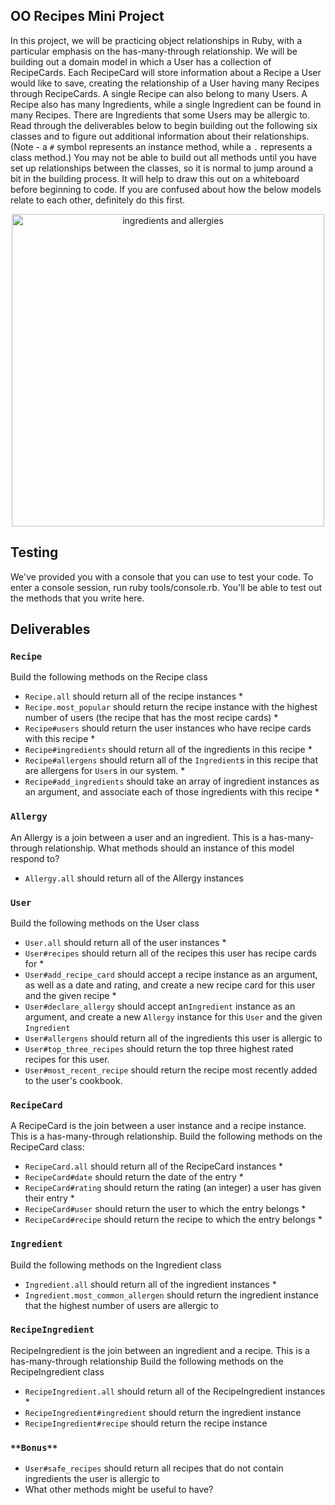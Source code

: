 ## OO Recipes Mini Project

In this project, we will be practicing object relationships in Ruby, with a particular emphasis on the has-many-through relationship.  We will be building out a domain model in which a User has a collection of RecipeCards. Each RecipeCard will store information about a Recipe a User would like to save, creating the relationship of a User having many Recipes through RecipeCards. A single Recipe can also belong to many Users.  A Recipe also has many Ingredients, while a single Ingredient can be found in many Recipes.  There are Ingredients that some Users may be allergic to.  Read through the deliverables below to begin building out the following six classes and to figure out additional information about their relationships.  (Note - a `#` symbol represents an instance method, while a `.` represents a class method.)  You may not be able to build out all methods until you have set up relationships between the classes, so it is normal to jump around a bit in the building process. It will help to draw this out on a whiteboard before beginning to code. If you are confused about how the below models relate to each other, definitely do this first.

<p align="center">
  <img src="https://curriculum-content.s3.amazonaws.com/module-1/oo-mini-project/Figure%26Ingredients.png" width="500" alt="ingredients and allergies"> 
</p>

## Testing

We've provided you with a console that you can use to test your code. To enter a console session, run ruby tools/console.rb. You'll be able to test out the methods that you write here.

## Deliverables

### `Recipe`
Build the following methods on the Recipe class

- `Recipe.all`
should return all of the recipe instances *
- `Recipe.most_popular`
should return the recipe instance with the highest number of users (the recipe that has the most recipe cards) *
- `Recipe#users` 
should return the user instances who have recipe cards with this recipe *
- `Recipe#ingredients` 
should return all of the ingredients in this recipe *
- `Recipe#allergens`
should return all of the `Ingredient`s in this recipe that are allergens for `User`s in our system. *
- `Recipe#add_ingredients`
should take an array of ingredient instances as an argument, and associate each of those ingredients with this recipe *

### `Allergy`
An Allergy is a join between a user and an ingredient.  This is a has-many-through relationship.  What methods should an instance of this model respond to?

- `Allergy.all`
should return all of the Allergy instances

### `User`
Build the following methods on the User class

- `User.all`
should return all of the user instances  *
- `User#recipes` 
should return all of the recipes this user has recipe cards for  *
- `User#add_recipe_card`
should accept a recipe instance as an argument, as well as a date and rating, and create a new recipe card for this user and the given recipe  *
- `User#declare_allergy`
should accept an`Ingredient` instance as an argument, and create a new `Allergy` instance for this `User` and the given `Ingredient`
- `User#allergens`
should return all of the ingredients this user is allergic to
- `User#top_three_recipes`
should return the top three highest rated recipes for this user.
- `User#most_recent_recipe`
should return the recipe most recently added to the user's cookbook.

### `RecipeCard`
A RecipeCard is the join between a user instance and a recipe instance.  This is a has-many-through relationship.
Build the following methods on the RecipeCard class:  

- `RecipeCard.all`
should return all of the RecipeCard instances *
- `RecipeCard#date`
should return the date of the entry *
- `RecipeCard#rating`
should return the rating (an integer) a user has given their entry *
- `RecipeCard#user`
should return the user to which the entry belongs *
- `RecipeCard#recipe`
should return the recipe to which the entry belongs *

### `Ingredient`
Build the following methods on the Ingredient class

- `Ingredient.all`
should return all of the ingredient instances *
- `Ingredient.most_common_allergen`
should return the ingredient instance that the highest number of users are allergic to


### `RecipeIngredient`
RecipeIngredient is the join between an ingredient and a recipe.  This is a has-many-through relationship
Build the following methods on the RecipeIngredient class

- `RecipeIngredient.all`
should return all of the RecipeIngredient instances *
- `RecipeIngredient#ingredient`
should return the ingredient instance
- `RecipeIngredient#recipe`
should return the recipe instance

### `**Bonus**`
- `User#safe_recipes`
should return all recipes that do not contain ingredients the user is allergic to
- What other methods might be useful to have?
